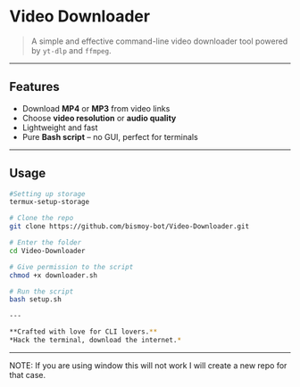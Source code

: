 # Video Downloader



> A simple and effective command-line video downloader tool powered by `yt-dlp` and `ffmpeg`.


---

## Features
- Download **MP4** or **MP3** from video links
- Choose **video resolution** or **audio quality**
- Lightweight and fast
- Pure **Bash script** – no GUI, perfect for terminals

---

## Usage

```bash
#Setting up storage
termux-setup-storage

# Clone the repo
git clone https://github.com/bismoy-bot/Video-Downloader.git

# Enter the folder
cd Video-Downloader

# Give permission to the script
chmod +x downloader.sh

# Run the script
bash setup.sh

---

**Crafted with love for CLI lovers.**  
*Hack the terminal, download the internet.*
```

---
NOTE: If you are using window this will not work I will create a new repo for that case.
